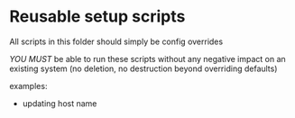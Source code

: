 # Reusable setup scripts

All scripts in this folder should simply be config overrides

*YOU MUST* be able to run these scripts without any negative impact on an existing system (no deletion, no destruction beyond overriding defaults)

examples:

- updating host name
